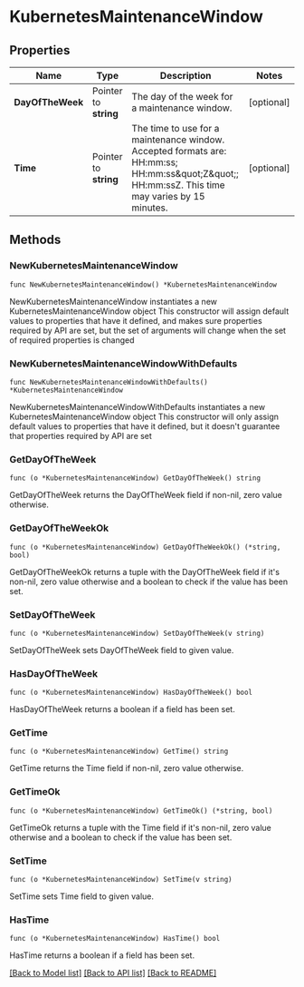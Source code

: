 # KubernetesMaintenanceWindow

## Properties

Name | Type | Description | Notes
------------ | ------------- | ------------- | -------------
**DayOfTheWeek** | Pointer to **string** | The day of the week for a maintenance window. | [optional] 
**Time** | Pointer to **string** | The time to use for a maintenance window. Accepted formats are: HH:mm:ss; HH:mm:ss\&quot;Z\&quot;; HH:mm:ssZ. This time may varies by 15 minutes. | [optional] 

## Methods

### NewKubernetesMaintenanceWindow

`func NewKubernetesMaintenanceWindow() *KubernetesMaintenanceWindow`

NewKubernetesMaintenanceWindow instantiates a new KubernetesMaintenanceWindow object
This constructor will assign default values to properties that have it defined,
and makes sure properties required by API are set, but the set of arguments
will change when the set of required properties is changed

### NewKubernetesMaintenanceWindowWithDefaults

`func NewKubernetesMaintenanceWindowWithDefaults() *KubernetesMaintenanceWindow`

NewKubernetesMaintenanceWindowWithDefaults instantiates a new KubernetesMaintenanceWindow object
This constructor will only assign default values to properties that have it defined,
but it doesn't guarantee that properties required by API are set

### GetDayOfTheWeek

`func (o *KubernetesMaintenanceWindow) GetDayOfTheWeek() string`

GetDayOfTheWeek returns the DayOfTheWeek field if non-nil, zero value otherwise.

### GetDayOfTheWeekOk

`func (o *KubernetesMaintenanceWindow) GetDayOfTheWeekOk() (*string, bool)`

GetDayOfTheWeekOk returns a tuple with the DayOfTheWeek field if it's non-nil, zero value otherwise
and a boolean to check if the value has been set.

### SetDayOfTheWeek

`func (o *KubernetesMaintenanceWindow) SetDayOfTheWeek(v string)`

SetDayOfTheWeek sets DayOfTheWeek field to given value.

### HasDayOfTheWeek

`func (o *KubernetesMaintenanceWindow) HasDayOfTheWeek() bool`

HasDayOfTheWeek returns a boolean if a field has been set.

### GetTime

`func (o *KubernetesMaintenanceWindow) GetTime() string`

GetTime returns the Time field if non-nil, zero value otherwise.

### GetTimeOk

`func (o *KubernetesMaintenanceWindow) GetTimeOk() (*string, bool)`

GetTimeOk returns a tuple with the Time field if it's non-nil, zero value otherwise
and a boolean to check if the value has been set.

### SetTime

`func (o *KubernetesMaintenanceWindow) SetTime(v string)`

SetTime sets Time field to given value.

### HasTime

`func (o *KubernetesMaintenanceWindow) HasTime() bool`

HasTime returns a boolean if a field has been set.


[[Back to Model list]](../README.md#documentation-for-models) [[Back to API list]](../README.md#documentation-for-api-endpoints) [[Back to README]](../README.md)


